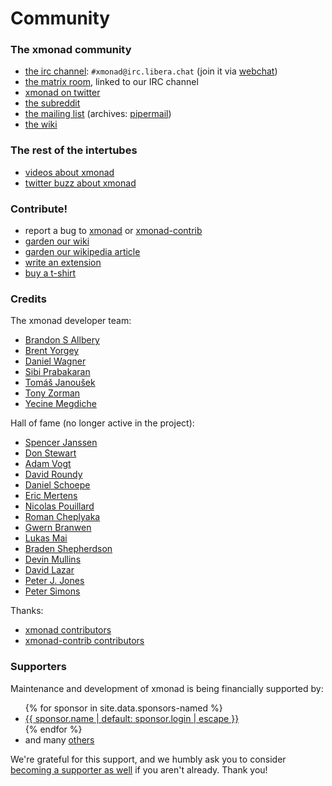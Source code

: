 ---
---

# Community

<div class="row">
<div class="col-lg" markdown="1">

### The xmonad community

* [the irc channel](https://www.haskell.org/irc/): `#xmonad@irc.libera.chat` (join it via [webchat](https://web.libera.chat/#xmonad))
* [the matrix room](https://matrix.to/#/#xmonad:matrix.org), linked to our IRC channel
* [xmonad on twitter](https://twitter.com/xmonad)
* [the subreddit](https://old.reddit.com/r/xmonad/)
* [the mailing list](https://mail.haskell.org/cgi-bin/mailman/listinfo/xmonad) (archives: [pipermail](https://mail.haskell.org/pipermail/xmonad/))
* [the wiki](https://wiki.haskell.org/Xmonad)

### The rest of the intertubes

* [videos about xmonad](videos.html)
* [twitter buzz about xmonad](https://twitter.com/search?q=xmonad)

### Contribute!

* report a bug to [xmonad](https://github.com/xmonad/xmonad/issues) or [xmonad-contrib](https://github.com/xmonad/xmonad-contrib/issues)
* [garden our wiki](https://wiki.haskell.org/Xmonad)
* [garden our wikipedia article](https://en.wikipedia.org/wiki/Xmonad)
* [write an extension](https://wiki.haskell.org/Xmonad/xmonad_development_tutorial)
* [buy a t-shirt](https://www.spreadshirt.com/shop/clothing/t-shirts/xmonad/)

</div>
<div class="col-lg" markdown="1">

### Credits

The xmonad developer team:

<div class="list-col-3" markdown="1">

* [Brandon S Allbery](https://github.com/geekosaur)
* [Brent Yorgey](https://byorgey.wordpress.com/)
* [Daniel Wagner](http://www.dmwit.com/)
* [Sibi Prabakaran](https://psibi.in/)
* [Tomáš Janoušek](https://work.lisk.in/)
* [Tony Zorman](https://github.com/slotThe)
* [Yecine Megdiche](https://github.com/TheMC47)

</div>

Hall of fame (no longer active in the project):

<div class="list-col-3" markdown="1">

* [Spencer Janssen](https://github.com/spencerjanssen)
* [Don Stewart](https://donsbot.wordpress.com/)
* [Adam Vogt](https://www.eng.uwaterloo.ca/~aavogt/)
* [David Roundy](https://osuper.science.oregonstate.edu/people/david-roundy)
* [Daniel Schoepe](https://github.com/dschoepe)
* [Eric Mertens](https://github.com/glguy)
* [Nicolas Pouillard](https://nicolaspouillard.fr/)
* [Roman Cheplyaka](https://ro-che.info/)
* [Gwern Branwen](https://www.gwern.net/)
* [Lukas Mai](https://github.com/mauke)
* [Braden Shepherdson](https://braincrater.wordpress.com/)
* [Devin Mullins](https://twifkak.com/)
* [David Lazar](https://davidlazar.org/)
* [Peter J. Jones](https://github.com/pjones)
* [Peter Simons](http://cryp.to/)

</div>

Thanks:

* [xmonad contributors](https://github.com/xmonad/xmonad/graphs/contributors)
* [xmonad-contrib contributors](https://github.com/xmonad/xmonad-contrib/graphs/contributors)

### Supporters

Maintenance and development of xmonad is being financially supported by:

<div class="list-col-3" markdown="1">
<ul>
{% for sponsor in site.data.sponsors-named %}
<li><a href="{{ sponsor.url }}">{{ sponsor.name | default: sponsor.login | escape }}</a></li>
{% endfor %}
<li>and many <a href="https://github.com/sponsors/xmonad#sponsors">others</a></li>
</ul>

We're grateful for this support, and we humbly ask you to consider [becoming a
supporter as well](https://github.com/sponsors/xmonad) if you aren't already.
Thank you!
</div>

</div>
</div>
